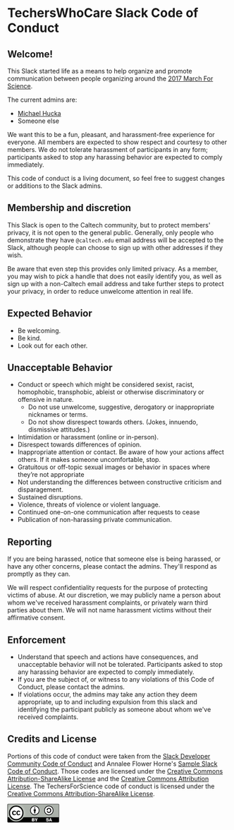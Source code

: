 TechersWhoCare Slack Code of Conduct
====================================

Welcome!
--------

This Slack started life as a means to help organize and promote communication between people organizing around the [2017 March For Science](http://marchforsciencela.com).

The current admins are:

* [Michael Hucka](mhucka@caltech.edu)
* Someone else

We want this to be a fun, pleasant, and harassment-free experience for everyone.  All members are expected to show respect and courtesy to other members.  We do not tolerate harassment of participants in any form; participants asked to stop any harassing behavior are expected to comply immediately.

This code of conduct is a living document, so feel free to suggest changes or additions to the Slack admins.


Membership and discretion
-------------------------

This Slack is open to the Caltech community, but to protect members' privacy, it is not open to the general public.  Generally, only people who demonstrate they have `@caltech.edu` email address will be accepted to the Slack, although people can choose to sign up with other addresses if they wish.

Be aware that even step this provides only limited privacy.  As a member, you may wish to pick a handle that does not easily identify you, as well as sign up with a non-Caltech email address and take further steps to protect your privacy, in order to reduce unwelcome attention in real life.

Expected Behavior
-----------------

* Be welcoming.
* Be kind.
* Look out for each other.

Unacceptable Behavior
---------------------

* Conduct or speech which might be considered sexist, racist, homophobic, transphobic, ableist or otherwise discriminatory or offensive in nature.
  * Do not use unwelcome, suggestive, derogatory or inappropriate nicknames or terms.
  * Do not show disrespect towards others. (Jokes, innuendo, dismissive attitudes.)
* Intimidation or harassment (online or in-person).
* Disrespect towards differences of opinion.
* Inappropriate attention or contact. Be aware of how your actions affect others. If it makes someone uncomfortable, stop.
* Gratuitous or off-topic sexual images or behavior in spaces where they’re not appropriate
* Not understanding the differences between constructive criticism and disparagement.
* Sustained disruptions.
* Violence, threats of violence or violent language.
* Continued one-on-one communication after requests to cease
* Publication of non-harassing private communication.

Reporting
---------

If you are being harassed, notice that someone else is being harassed, or have any other concerns, please contact the admins. They'll respond as promptly as they can.

We will respect confidentiality requests for the purpose of protecting victims of abuse. At our discretion, we may publicly name a person about whom we've received harassment complaints, or privately warn third parties about them. We will not name harassment victims without their affirmative consent.

Enforcement
-----------

* Understand that speech and actions have consequences, and unacceptable behavior will not be tolerated. Participants asked to stop any harassing behavior are expected to comply immediately.
* If you are the subject of, or witness to any violations of this Code of Conduct, please contact the admins.
* If violations occur, the admins may take any action they deem appropriate, up to and including expulsion from this slack and identifying the participant publicly as someone about whom we've received complaints.

Credits and License
--------------------

Portions of this code of conduct were taken from the [Slack Developer Community Code of Conduct](https://api.slack.com/docs/community-code-of-conduct) and Annalee Flower Horne's [Sample Slack Code of Conduct](https://gist.github.com/annalee/2cddeff11357c3a8a613583ebca4dc17).
Those codes are licensed under the [Creative Commons Attribution-ShareAlike License](https://creativecommons.org/licenses/by-sa/3.0/) and the [Creative Commons Attribution License](https://creativecommons.org/licenses/by/4.0/).  The TechersForScience code of conduct is licensed under the [Creative Commons Attribution-ShareAlike License](https://creativecommons.org/licenses/by-sa/3.0/).

<a href="https://creativecommons.org/licenses/by-sa/3.0"><img align="left" src="https://raw.githubusercontent.com/TechersWhoCare/slack-misc/master/.graphics/cc-by.png"></a>
